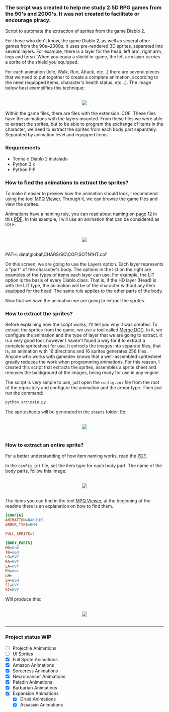 ### The script was created to help me study 2.5D RPG games from the 90's and 2000's. It was not created to facilitate or encourage piracy.

Script to automate the extraction of sprites from the game Diablo 2.

For those who don't know, the game Diablo 2, as well as several other games from the 90s~2000s. It uses pre-rendered 3D sprites, separated into several layers. For example, there is a layer for the head, left arm, right arm, legs and torso. When you equip a shield in-game, the left arm layer carries a sprite of the shield you equipped.

For each animation (Idle, Walk, Run, Attack, etc...) there are several pieces that we need to put together to create a complete animation, according to the need (equipped items, character's health status, etc...). The image below best exemplifies this technique:
<br>
<br>
<center><img src="./doc/1.PNG"/></center>
<br>
Within the game files, there are files with the extension .COF. These files have the animations with the layers mounted. From these files we were able to extract the sprites, but to be able to program the exchange of items in the character, we need to extract the sprites from each body part separately. Separated by animation level and equipped items.

### Requirements
 - Tenha o Diablo 2 instalado
 - Python 3.x
 - Python PIP

### How to find the animations to extract the sprites?

To make it easier to preview how the animation should look, I recommend using the tool [MPQ Viewer](https://github.com/collinsmith/riiablo#mpq-viewer). Through it, we can browse the game files and view the sprites.

Animations have a naming rule, you can read about naming on page 12 in this [PDF](https://github.com/collinsmith/riiablo#mpq-viewer). In this example, I will use an animation that can be considered as IDLE.
<br>
<br>
<center><img src="./doc/2.PNG"/></center>
<br>

PATH: data\global\CHARS\SO\COF\SOTN1HT.cof

On this screen, we are going to use the Layers option. Each layer represents a "part" of the character's body. The options in the list on the right are examples of the types of items each layer can use. For example, the LIT option is the basis of every Diablo class. That is, if the HD layer (Head) is with the LIT type, the animation will be of the character without any item equipped for the head. The same rule applies to the other parts of the body.

Now that we have the animation we are going to extract the sprites.

### How to extract the sprites?

Before explaining how the script works, I'll tell you why it was created. To extract the sprites from the game, we use a tool called [Merge DCC](https://d2mods.info/forum/viewtopic.php?t=64449). In it, we configure the animation and the type of layer that we are going to extract. It is a very good tool, however I haven't found a way for it to extract a complete spritesheet for use. It extracts the images into separate files, that is, an animation with 16 directions and 16 sprites generates 256 files. Anyone who works with gamedev knows that a well-assembled spritesheet greatly reduces the work when programming animations. For this reason, I created this script that extracts the sprites, assembles a sprite sheet and removes the background of the images, being ready for use in any engine.

The script is very simple to use, just open the `config.ini` file from the root of the repository and configure the animation and the armor type. Then just run the command:
```bash
python src\main.py
```

The spritesheets will be generated in the `sheets` folder. Ex:
<br>
<br>
<center><img src="./sheets/LG.png"/></center>
<br>

### How to extract an entire sprite?

For a better understanding of how item naming works, read the [PDF](https://github.com/collinsmith/riiablo#mpq-viewer).

In the `config.ini` file, set the item type for each body part. The name of the body parts, follow this image:
<br>
<br>
<center><img src="./doc/1.PNG"/></center>
<br>

The items you can find in the tool [MPQ Viewer](https://github.com/collinsmith/riiablo#mpq-viewer), at the beginning of the readme there is an explanation on how to find them.
```ini
[CONFIG]
ANIMATION=BANU1HS
ARMOR_TYPE=BHM

FULL_SPRITE=1

[BODY_PARTS]
HD=bhm
TR=med
LG=HVY
RA=HVY
LA=HVY
RH=mac
LH=
SH=BSH
S1=HVY
S2=HVY
```
Will produce this:
<br>
<br>
<center><img src="./sheets/FULL_SPRITE.png"/></center>
<br>

---
### Project status WIP

- [ ] Projectile Animations
- [ ] UI Sprites
- [x] Full Sprite Animations
- [x] Amazon Animations
- [x] Sorceress Animations
- [x] Necromancer Animations
- [x] Paladin Animations
- [x] Barbarian Animations
- [x] Expansion Animations
    - [x] Druid Animations
    - [x] Assassin Animations
